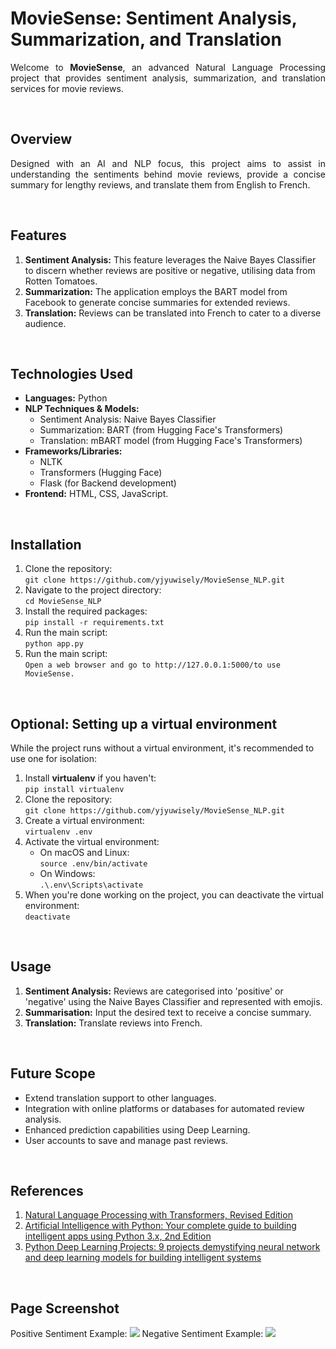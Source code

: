 <h1>MovieSense: Sentiment Analysis, Summarization, and Translation</h1>
<p align="justify">Welcome to <b>MovieSense</b>, an advanced Natural Language Processing project that provides sentiment analysis, summarization, and translation services for movie reviews.<p align="justify">
<br>
  
<h2>Overview</h2>
<p align="justify">
Designed with an AI and NLP focus, this project aims to assist in understanding the sentiments behind movie reviews, provide a concise summary for lengthy reviews, and translate them from English to French.</p>
<br>

## Features
1. <b>Sentiment Analysis:</b> This feature leverages the Naive Bayes Classifier to discern whether reviews are positive or negative, utilising data from Rotten Tomatoes.<br>
2. <b>Summarization:</b> The application employs the BART model from Facebook to generate concise summaries for extended reviews.<br>
3. <b>Translation:</b> Reviews can be translated into French to cater to a diverse audience.<br>
<br>
  
## Technologies Used

- **Languages:** Python
- **NLP Techniques & Models:**
  - Sentiment Analysis: Naive Bayes Classifier
  - Summarization: BART (from Hugging Face's Transformers)
  - Translation: mBART model (from Hugging Face's Transformers)
- **Frameworks/Libraries:**
  - NLTK
  - Transformers (Hugging Face)
  - Flask (for Backend development)
- **Frontend:** HTML, CSS, JavaScript.
<br>

<h2>Installation</h2>
<p align="justify" style="display:none">
  
1. Clone the repository: <br>
  `git clone https://github.com/yjyuwisely/MovieSense_NLP.git`<br>
2. Navigate to the project directory: <br>
  `cd MovieSense_NLP`<br>
3. Install the required packages: <br>
  `pip install -r requirements.txt`<br>
4. Run the main script: <br>
  `python app.py`<br>
5. Run the main script: <br>
  `Open a web browser and go to http://127.0.0.1:5000/to use MovieSense.`<br>
</p>
<br>

## Optional: Setting up a virtual environment

While the project runs without a virtual environment, it's recommended to use one for isolation:

1. Install **virtualenv** if you haven't:  
   `pip install virtualenv`
2. Clone the repository:  
   `git clone https://github.com/yjyuwisely/MovieSense_NLP.git`
3. Create a virtual environment:  
   `virtualenv .env`
4. Activate the virtual environment:
   - On macOS and Linux:  
     `source .env/bin/activate`
   - On Windows:  
     `.\.env\Scripts\activate`
5. When you're done working on the project, you can deactivate the virtual environment:  
   `deactivate`
<br>

## Usage
1. <b>Sentiment Analysis:</b> Reviews are categorised into 'positive' or 'negative' using the Naive Bayes Classifier and represented with emojis.<br>
2. <b>Summarisation:</b> Input the desired text to receive a concise summary.<br>
3. <b>Translation:</b> Translate reviews into French.<br>
<br>

## Future Scope
- Extend translation support to other languages.
- Integration with online platforms or databases for automated review analysis.
- Enhanced prediction capabilities using Deep Learning.
- User accounts to save and manage past reviews.
<br>

## References
1. [Natural Language Processing with Transformers, Revised Edition](https://www.amazon.com/-/ko/dp/1098136799/ref=sr_1_1?qid=1696744546&refinements=p_27%3ALewis+Tunstall&s=books&sr=1-1&text=Lewis+Tunstall)<br>
2. [Artificial Intelligence with Python: Your complete guide to building intelligent apps using Python 3.x, 2nd Edition](https://www.amazon.com/-/ko/dp/183921953X/ref=sr_1_1?crid=SVEK8NYGJHHH&keywords=Artificial+Intelligence+with+Python%3A+Your+complete+guide+to+building+intelligent+apps+using+Python&qid=1696744519&s=books&sprefix=%2Cstripbooks-intl-ship%2C334&sr=1-1)<br>
3. [Python Deep Learning Projects: 9 projects demystifying neural network and deep learning models for building intelligent systems](https://www.amazon.com/dp/B07FNY2BZR?ref_=ast_author_dp)<br>
<br>

<h2>Page Screenshot</h2>
Positive Sentiment Example:
<img src="https://img1.daumcdn.net/thumb/R1280x0/?scode=mtistory2&fname=https%3A%2F%2Fblog.kakaocdn.net%2Fdn%2Fb5udNA%2Fbtsxp3doUAk%2FU38yky0rcDo3KPc6yCGtLk%2Fimg.png">
Negative Sentiment Example:
<img src="https://img1.daumcdn.net/thumb/R1280x0/?scode=mtistory2&fname=https%3A%2F%2Fblog.kakaocdn.net%2Fdn%2FCpxxG%2FbtsxvIFFLyI%2FRthmnpzRTiaanXaDxgCEjK%2Fimg.png">
